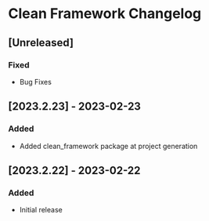 # Clean Framework Changelog

## [Unreleased]
### Fixed
- Bug Fixes

## [2023.2.23] - 2023-02-23

### Added
- Added clean_framework package at project generation

## [2023.2.22] - 2023-02-22

### Added
- Initial release